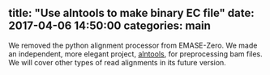 title:  "Use alntools to make binary EC file"
date:   2017-04-06 14:50:00
categories: main
---

We removed the python alignment processor from EMASE-Zero. We made an independent, more elegant project, [alntools][alntools], for preprocessing bam files. We will cover other types of read alignments in its future version.

[alntools]: https://churchill-lab.github.io/alntools
